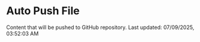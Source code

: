 # Auto Push File

Content that will be pushed to GitHub repository.
Last updated: 07/09/2025, 03:52:03 AM